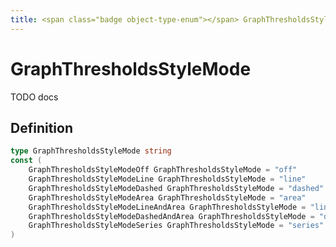 ```yaml
---
title: <span class="badge object-type-enum"></span> GraphThresholdsStyleMode
---
```

# <span class="badge object-type-enum"></span> GraphThresholdsStyleMode

TODO docs

## Definition

```go
type GraphThresholdsStyleMode string
const (
	GraphThresholdsStyleModeOff GraphThresholdsStyleMode = "off"
	GraphThresholdsStyleModeLine GraphThresholdsStyleMode = "line"
	GraphThresholdsStyleModeDashed GraphThresholdsStyleMode = "dashed"
	GraphThresholdsStyleModeArea GraphThresholdsStyleMode = "area"
	GraphThresholdsStyleModeLineAndArea GraphThresholdsStyleMode = "line+area"
	GraphThresholdsStyleModeDashedAndArea GraphThresholdsStyleMode = "dashed+area"
	GraphThresholdsStyleModeSeries GraphThresholdsStyleMode = "series"
)

```
